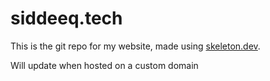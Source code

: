 # siddeeq.tech

This is the git repo for my website, made using [skeleton.dev](https://www.skeleton.dev/).

Will update when hosted on a custom domain

